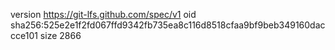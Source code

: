 version https://git-lfs.github.com/spec/v1
oid sha256:525e2e1f2fd067ffd9342fb735ea8c116d8518cfaa9bf9beb349160daccce101
size 2866
